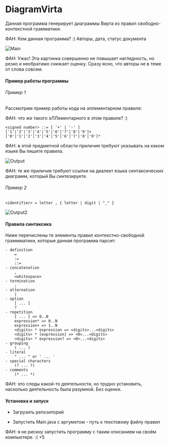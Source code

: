 # DiagramVirta

Данная программа генерирует диаграммы Вирта из правил свободно-контекстной грамматики. 

ФАН: Кем данная программа? :) Авторы, дата, статус документа

![Main](https://github.com/OLavrik/DiagramVirta/blob/master/main.png)

ФАН: Ужас! Эта картинка совершенно не повышает наглядность, но резко и необратимо снижает оценку. Сразу ясно, что авторы не в теме от слова совсем.

#### Пример работы программы
###### Пример 1
Рассмотрим пример работы кода на эллементарном правиле:

ФАН: что же такого эЛЛементарного в этом правиле? :)  

```
<signed number> ::= [ '+' | '-' ] ['1'|'2'|'3'|'4'|'5'|'6'|'7'|'8'|'9']+ ['0'|'1'|'2'|'3'|'4'|'5'|'6'|'7'|'8'|'9']*
```

ФАН: в этой предметной области приличия требуют указывать на каком языке Вы пишите правила.

![Output](https://github.com/OLavrik/DiagramVirta/blob/master/example_output.jpg)

ФАН: те же приличия требуют ссылки на диалект языка синтаксических диаграмм, который Вы синтезируете.  

###### Пример 2

```
<identifier> = letter , { letter | digit | "_" } 
```

![Output2](https://github.com/OLavrik/DiagramVirta/blob/master/example_output2.jpg)
#### Правила синтаксика 

Ниже перечислены те элементы правил контекстно-свободной граммматики, которые данная программа парсит:

```
- definition
    =
    :=
    ::=
- concatenation
    ,
    <whitespace>
- termination
    ;
- alternation
    |
- option
    [ ... ]
    ?
- repetition
    { ... } => 0..N
    expression* => 0..N
    expression+ => 1..N
    <digits> * expression => <digits>...<digits>
    <digits> * [expression] => <0>...<digits>
    <digits> * expression? => <0>...<digits>
- grouping
    ( ... )
- literal
    " ... " or ' ... '
- special characters
    (? ... ?)
- comments
    (* ... *)
 ```

ФАН: это следы какой-то деятельности, но трудно установить, насколько деятельность была разумной. Без оценки.

#### Установка и запуск

*  Загрузить репозиторий 

*  Запустить Main.java с аргуметом - путь к текстовому файлу правил

ФАН: я не рискну запустить программу с таким описанием на своём компьютере. :( +5
